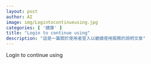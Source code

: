 ```yaml
---
layout: post
author: AI
image: img/Logintocontinueusing.jpg
categories: [ '健康' ]
title: "Login to continue using"
description: "這是一篇關於使用者登入以繼續使用服務的說明文章"
---
```

Login to continue using